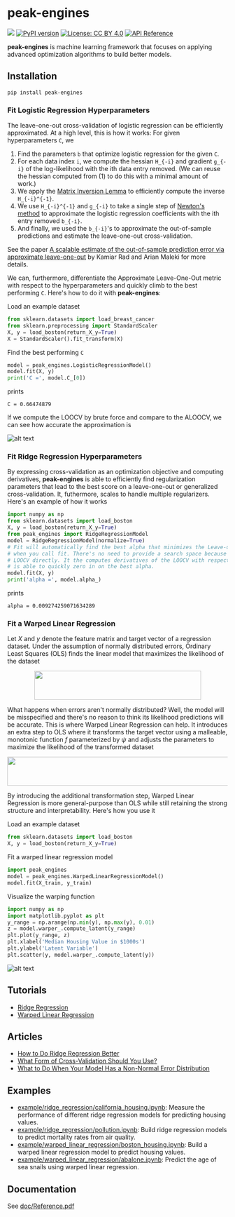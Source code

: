 # peak-engines 
![](https://github.com/rnburn/peak-engines/workflows/CI/badge.svg) [![PyPI version](https://img.shields.io/pypi/v/peak-engines.svg)](https://badge.fury.io/py/peak-engines) [![License: CC BY 4.0](https://img.shields.io/badge/License-CC%20BY%204.0-lightgrey.svg)](https://creativecommons.org/licenses/by/4.0/) [![API Reference](http://img.shields.io/badge/api-reference-blue.svg)](https://github.com/rnburn/peak-engines/blob/master/doc/Reference.pdf)

**peak-engines** is machine learning framework that focuses on applying advanced optimization algorithms
to build better models.

## Installation

```
pip install peak-engines
```
### Fit Logistic Regression Hyperparameters
The leave-one-out cross-validation of logistic regression can be efficiently approximated. At a 
high level, this is how it works: For given hyperparameters `C`, we
1. Find the parameters `b` that optimize logistic regression for the given `C`.
2. For each data index `i`, we compute the hessian `H_{-i}` and gradient `g_{-i}` of the 
log-likelihood with the ith data entry removed. (We can reuse the hessian computed from (1) to do this
with a minimal amount of work.)
3. We apply the [Matrix Inversion Lemma](https://en.wikipedia.org/wiki/Woodbury_matrix_identity) to
efficiently compute the inverse `H_{-i}^{-1}`.
4. We use `H_{-i}^{-1}` and `g_{-i}` to take a single step of [Newton's method](https://en.wikipedia.org/wiki/Newton%27s_method_in_optimization) to approximate the logistic regression coefficients with the ith entry removed `b_{-i}`.
5. And finally, we used the `b_{-i}`'s to approximate the out-of-sample predictions and estimate the leave-one-out cross-validation.

See the paper 
[A scalable estimate of the out-of-sample prediction error via approximate leave-one-out](https://arxiv.org/abs/1801.10243) 
by Kamiar Rad and Arian Maleki for more details.

We can, furthermore, differentiate the Approximate Leave-One-Out metric with respect to the hyperparameters and quickly climb to the best performing `C`. Here's how to do it with **peak-engines**:

Load an example dataset
```python
from sklearn.datasets import load_breast_cancer
from sklearn.preprocessing import StandardScaler
X, y = load_boston(return_X_y=True)
X = StandardScaler().fit_transform(X)
```
Find the best performing `C`
```python
model = peak_engines.LogisticRegressionModel()
model.fit(X, y)
print('C =', model.C_[0])
```
prints
```
C = 0.66474879
```
If we compute the LOOCV by brute force and compare to the ALOOCV, we can see how accurate the approximation is

![alt text](https://raw.githubusercontent.com/rnburn/peak-engines/master/images/logistic-regression-aloocv.png "Aloocv")

### Fit Ridge Regression Hyperparameters
By expressing cross-validation as an optimization objective and computing derivatives, 
**peak-engines** is able to efficiently find regularization parameters that lead to the best
score on a leave-one-out or generalized cross-validation. It, futhermore, scales to handle 
multiple regularizers. Here's an example of how it works
```python
import numpy as np
from sklearn.datasets import load_boston
X, y = load_boston(return_X_y=True)
from peak_engines import RidgeRegressionModel
model = RidgeRegressionModel(normalize=True)
# Fit will automatically find the best alpha that minimizes the Leave-one-out Cross-validation.
# when you call fit. There's no need to provide a search space because peak_engines optimizes the
# LOOCV directly. It the computes derivatives of the LOOCV with respect to the hyperparameters and
# is able to quickly zero in on the best alpha.
model.fit(X, y)
print('alpha =', model.alpha_)
```
prints
```
alpha = 0.009274259071634289
```

### Fit a Warped Linear Regression
Let *X* and *y* denote the feature matrix and target vector of a regression dataset. Under the
assumption of normally distributed errors, Ordinary Least Squares (OLS) finds the linear model
that maximizes the likelihood of the dataset

<p align="center">
  <img src="https://raw.githubusercontent.com/rnburn/peak-engines/master/images/ols-likelihood.png" height="66" width="381">
</p>

What happens when errors aren't normally distributed? Well, the model will be misspecified and 
there's no reason to think its likelihood predictions will be accurate. This is where 
Warped Linear Regression can help. It introduces an extra step to OLS where it transforms the 
target vector using a malleable, monotonic function *f* parameterized by *ψ* and adjusts the parameters to
maximize the likelihood of the transformed dataset

<p align="center">
  <img src="https://raw.githubusercontent.com/rnburn/peak-engines/master/images/ols-likelihood-transformed.png" height="66" width="542">
</p>

By introducing the additional transformation step, Warped Linear Regression is more general-purpose
than OLS while still retaining the strong structure and interpretability.  Here's how you use it

Load an example dataset
```python
from sklearn.datasets import load_boston
X, y = load_boston(return_X_y=True)
```

Fit a warped linear regression model
```python
import peak_engines
model = peak_engines.WarpedLinearRegressionModel()
model.fit(X_train, y_train)
```
Visualize the warping function
```python
import numpy as np
import matplotlib.pyplot as plt
y_range = np.arange(np.min(y), np.max(y), 0.01)
z = model.warper_.compute_latent(y_range)
plt.plot(y_range, z)
plt.xlabel('Median Housing Value in $1000s')
plt.ylabel('Latent Variable')
plt.scatter(y, model.warper_.compute_latent(y))
```
![alt text](https://raw.githubusercontent.com/rnburn/peak-engines/master/images/getting_started_warp.png "Warping Function")

## Tutorials

* [Ridge Regression](https://github.com/rnburn/peak-engines/blob/master/tutorial/Ridge-Regression-Tutorial.md)
* [Warped Linear Regression](https://towardsdatascience.com/how-to-build-a-warped-linear-regression-model-3e778e30a201)

## Articles

* [How to Do Ridge Regression Better](https://towardsdatascience.com/how-to-do-ridge-regression-better-34ecb6ee3b12)
* [What Form of Cross-Validation Should You Use?](https://medium.com/p/what-form-of-cross-validation-should-you-use-76aaecc45c75?source=email-f55ad0a8217--writer.postDistributed&sk=a63ac2a04e49a12e7aa4c12a75b18502)
* [What to Do When Your Model Has a Non-Normal Error Distribution](https://medium.com/p/what-to-do-when-your-model-has-a-non-normal-error-distribution-f7c3862e475f?source=email-f55ad0a8217--writer.postDistributed&sk=f3d494b5f5a8b593f404e7af19a2fb37)

## Examples

* [example/ridge_regression/california_housing.ipynb](https://github.com/rnburn/peak-engines/blob/master/example/ridge_regression/california_housing.ipynb):
  Measure the performance of different ridge regression models for predicting housing values.
* [example/ridge_regression/pollution.ipynb](https://github.com/rnburn/peak-engines/blob/master/example/ridge_regression/pollution.ipynb):
  Build ridge regression models to predict mortality rates from air quality.
* [example/warped_linear_regression/boston_housing.ipynb](https://github.com/rnburn/peak-engines/blob/master/example/warped_linear_regression/boston_housing.ipynb):
  Build a warped linear regression model to predict housing values.
* [example/warped_linear_regression/abalone.ipynb](https://github.com/rnburn/peak-engines/blob/master/example/abalone.ipynb): 
  Predict the age of sea snails using warped linear regression.

## Documentation
See [doc/Reference.pdf](https://github.com/rnburn/peak-engines/blob/master/doc/Reference.pdf)
